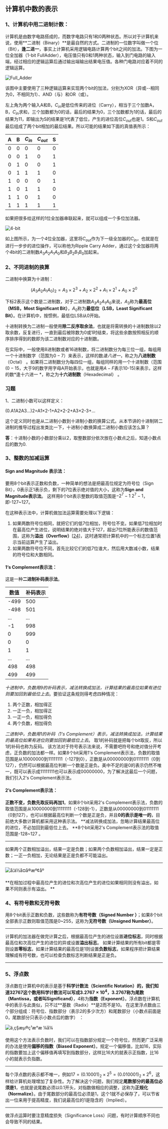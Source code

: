 ## 计算机中数的表示    

### 1、计算机中用二进制计数：  

计算机是由数字电路搭成的，而数字电路只有1和0两种状态。所以对于计算机来说，使用**二进制（Binary）**是最自然的方式。二进制的一位数字叫做一个位（Bit），**逢二进一**，事实上计算机采用逻辑电路计算两个bit之间的加法。下图为一位全加器（1-bit FullAdder），电压值只有0和1两种状态，输入到门电路的输入端，经过相应的逻辑运算后通过输出端输出结果电压值。各种门电路对应着不同的逻辑运算。

![Full_Adder](1.png)

该图中主要使用了三种逻辑运算来实现两个bit的加法，分别为XOR（异或--相同为0，不相同为1）、AND（与）和OR（或）。  

左上角为两个输入A和B，$C_{in}$是低位传来的进位（Carry），相当于三个加数A，B，$C_{in}$求和，三个加数都为0的话，最后的结果为0，三个加数都为1的话，最后的结果为11，即输出为S的结果是1代表了低位，产生的进位高位$C_{out}$也是1。S和$C_{out}$最后组成了两个bit相加的最后结果。所以可能的结果如下面的真值表所示：

|  A   |  B   | $C_{in}$ | $C_{out}$ | S    |
| :--: | :--: | -------- | --------- | ---- |
|  0   |  0   | 0        | 0         | 0    |
|  0   |  0   | 1        | 0         | 1    |
|  0   |  1   | 0        | 0         | 1    |
|  0   |  1   | 1        | 1         | 0    |
|  1   |  0   | 0        | 0         | 1    |
|  1   |  0   | 1        | 1         | 0    |
|  1   |  1   | 0        | 1         | 0    |
|  1   |  1   | 1        | 1         | 1    |

如果把很多给这样的1位全加器串联起来，就可以组成一个多位加法器。

![4-bit](2.png)

如上图所示，为一个4位全加器，这里将$C_{out}$作为下一级全加器的$C_{in}$，也就是在进行一步步的进位操作，可以称他为Ripple Carry Adder，通过这个全加器将两个4bit的二进制数$A_3A_2A_1A_0$和$B_3B_2B_1B_0$加起来。  

### 2、不同进制的换算  

二进制中换算为十进制：  

$$(A_3A_2A_1A_0)_2 = A_3 \times 2^3 + A_2 \times 2^2 +A_1 \times 2^1 + A_0 \times 2^0$$

下标2表示这个数是二进制数，对于二进制数$A_3A_2A_1A_0$来说，$A_3$称为**最高位（MSB，Most Significant Bit）**，$A_0$称为**最低位（LSB，Least Significant Bit）**。在计算机中，按惯例，最低位LSB从0开始。  

十进制转换为二进制一般使用**除二反序取余法**，也就是将需转换的十进制数除以2取余数，反复进行，一直到最后被除数为0或1时结束，将这些余数按照相反的顺序排序得到的数即为该二进制数对应的十进制数。  

在实际中，一般使用8进制数或者16进制数，将二进制数分为每三位一组，每组用一个十进制数字（范围为$0-7$）来表示，这样的数*逢八进一*，称之为**八进制数**（Octal） 。如果将二进制数分为每四位一组，每组同样的用一个十进制数（范围($0-15$，大于9的数字用字母A开始表示，也就是用$A-F$表示10-15)来表示，这样的数*逢十六进一 *，称之为**十六进制数**（Hexadecimal） 。

### 习题

1、二进制小数可以这样定义：

(0.A1A2A3...)2=A1×2-1+A2×2-2+A3×2-3+...

这个定义同时也是从二进制小数到十进制小数的换算公式。从本节讲的十进制转二进制的推导过程出发类比一下，十进制小数换算成二进制小数应该怎么算？

**答**：十进制小数的小数部分乘以2，取整数部分依次放在小数点之后，知道小数点后的数为0.



### 3、整数的加减运算  

#### Sign and Magnitude 表示法：

要用8个bit表示正数和负数，一种简单的想法是把最高位规定为符号位（Sign Bit），0表示正1表示负，剩下的7位表示绝对值的大小，这称为**Sign and Magnitude表示法**。  这样用8个bit表示整数的取值范围是$-2^7-1 \ 2^7-1$，即-127~127。   

在这种表示法中，计算机做加法运算需要处理以下逻辑：

1. 如果两数符号位相同，就把它们的低7位相加，符号位不变。如果低7位相加时在最高位产生进位，说明结果的绝对值大于127，超出7位所能表示的数值范围，这称为**溢出（Overflow）**[[24](http://akaedu.github.io/book/ch14s03.html#ftn.id2753684)]，这时通常把计算机中的一个标志位置1表示当前运算产生了溢出。
2. 如果两数符号位不同，首先比较它们的低7位谁大，然后用大数减小数，结果的符号位和大数相同。

#### 1‘s Complement表示法：  

这是一种**二进制补码表示法**。

| 数值 | 补码表示 |
| ---- | -------- |
| -499 | 500      |
| -498 | 501      |
| ...  | ...      |
| -1   | 998      |
| 0    | 999      |
| 0    | 0        |
| 1    | 1        |
| ...  | ...      |
| 498  | 498      |
| 499  | 499      |

*十进制中，负数用9的补码表示，减法转换成加法，计算结果的最高位如果有进位则要加回到最低位上去*。要验证这条规则得考虑四种情况：

1. 两个正数，相加得正
2. 一正一负，相加得正
3. 一正一负，相加得负
4. 两个负数，相加得负

*二进制中，负数用1的补码（1's Complement）表示，减法转换成加法，计算结果的最高位如果有进位则要加回到最低位上去*。 取1的补码就是把每个bit取反，所以1的补码也称为反码。 该方法对于符号表示法来说，不需要吧符号和绝对值分开考虑，正负数的加法都一样。如果8个bit采用1's Complement表示法，负数的取值范围是从10000000到11111111（-127到0），正数是从00000000到01111111（0到127），仍然可以根据最高位判断一个数是正是负。美中不足的是0的表示仍然不唯一，既可以表示成11111111也可以表示成00000000，为了解决这最后一个问题，我们引入2's Complement表示法。 

#### 2’s Complement表示法：  

**正数不变，负数先取反码再加1**。如果8个bit采用2's Complement表示法，负数的取值范围是从10000000到11111111（-128到-1），正数是从00000000到01111111（0到127），也可以根据最高位判断一个数是正是负，并且**0的表示是唯一的**，目前绝大多数计算机都采用这种表示法。 **减法转换成加法，忽略计算结果最高位的进位，不必加回到最低位上去。 **8个bit采用2's Complement表示法的取值范围是-128~127 。

----------------------

如果两个正数相加溢出，结果一定是负数；如果两个负数相加溢出，结果一定是正数；一正一负相加，无论结果是正是负都不可能溢出。 

--------------------------

![å¦ä½å¤å®æº¢åº](number.overflowp.png) 

**在相加过程中最高位产生的进位和次高位产生的进位如果相同则没有溢出，如果不同则表示有溢出。 **

### 4、有符号数和无符号数  

用8个bit表示正数和负数，这些数称为**有符号数（Signed Number ）**；如果8个bit全部表示正数则取值范围是0~255，这称为**无符号数（Unsigned Number）**。   

---------------

计算机的加法器在做完计算之后，根据最高位产生的进位设置**进位标志**，同时根据最高位和次高位产生的进位的异或设置**溢出标志**。 如果计算结果的所有bit都是零则设置**零标志**，如果计算结果的最高位是1则设置**负数标志**，如果程序把计算结果理解成有符号数，也可以检查负数标志判断结果是正是负。 

------------------------------

### 5、浮点数

浮点数在计算机中的表示是基于**科学计数法（Scientific Notation）**的，我们知道32767这个数用科学计数法可以写成$3.2767×10^4$，3.2767称为**尾数（Mantissa，或者叫Significand）**，4称为**指数（Exponent）**。浮点数在计算机中的表示与此类似，只不过**基数（Radix）**是2而不是10。 在这里浮点数由三个部分组成：符号位、指数部分（表示2的多少次方）和尾数部分（小数点前面是0，尾数部分只表示小数点后的数字） ：

![ä¸ç§æµ®ç¹æ°æ ¼å¼](number.float.png) 

使用这个方法表示负数时，我们可以在指数部分规定一个符号位，然而更广泛采用的办法是使用**偏移的指数（Biased Exponent）**。规定一个偏移值，比如16，实际的指数要加上这个偏移值再填写到指数部分，这样比16大的就表示正指数，比16小的就表示负指数。 

---------------------

每个浮点数的表示都不唯一，例如$17=(0.10001)_2×2^5=(0.010001)_2×2^6$，这样给计算机处理增加了复杂性。为了解决这个问题，我们规定**尾数部分的最高位必须是1**，也就是说尾数必须以0.1开头，对指数做相应的调整，这称为**正规化（Normalize）**。由于尾数部分的最高位必须是1，这个1就不必保存了，可以节省出一位来用于提高精度，我们说最高位的1是隐含的（Implied）。 

-----------------------------------------

做浮点运算时要注意精度损失（Significance Loss）问题，有时计算顺序不同也会导致不同的结果。